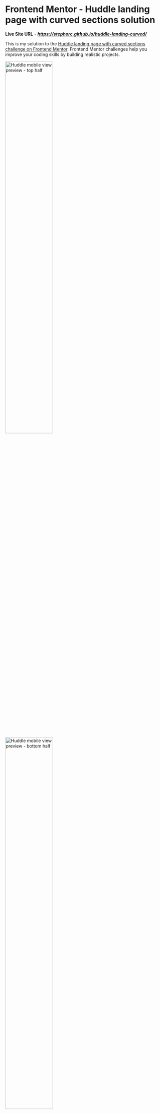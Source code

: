 # Frontend Mentor - Huddle landing page with curved sections solution

**Live Site URL** - ***https://stephorc.github.io/huddle-landing-curved/***

This is my solution to the [Huddle landing page with curved sections challenge on Frontend Mentor](https://www.frontendmentor.io/challenges/huddle-landing-page-with-curved-sections-5ca5ecd01e82137ec91a50f2). Frontend Mentor challenges help you improve your coding skills by building realistic projects.

<p float="left">
  <img
    align="top"
    src="design/Huddle-mobile-preview2.png"
    alt="Huddle mobile view preview - top half"
    width="55%"
  />
  <img
    align="top"
    src="design/Huddle-mobile-preview.png"
    alt="Huddle mobile view preview - bottom half"
    width="55%"
  />
</p>
<!-- ![Huddle - Desktop Solution](https://github.com/stephorc/huddle-landing-curved/blob/main/design/Huddle-desktop.png) -->
<!-- ![Huddle -Tablet Solution](https://github.com/stephorc/huddle-landing-curved/blob/main/design/Huddle-tablet.png)
![Huddle - Mobile Solution](https://github.com/stephorc/huddle-landing-curved/blob/main/design/Huddle-mobile.png) -->

## The challenge

Users should be able to:

- View the optimal layout for the site depending on their device's screen size
- See hover states for all interactive elements on the page

## Built with

- Semantic HTML5 markup
- CSS custom properties
- Flexbox
- Mobile-first workflow

## Features

- Responsive sizing
- Clean UI

## Useful resources

- [Sitepoint Community](https://www.sitepoint.com/community/t/centering-image-inside-flexbox/287444/5) - This site helped me to center a few unruly flexed items.
- [angel-rs](https://angel-rs.github.io/css-color-filter-generator/) - I love this repo. I use it all the time to convert colors, when necessary.